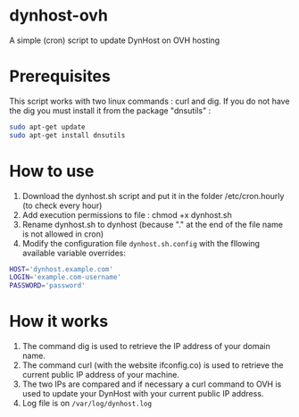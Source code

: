 # dynhost-ovh
A simple (cron) script to update DynHost on OVH hosting

# Prerequisites
This script works with two linux commands : curl and dig.
If you do not have the dig you must install it from the package "dnsutils" :
```sh
sudo apt-get update
sudo apt-get install dnsutils
```

# How to use
1. Download the dynhost.sh script and put it in the folder /etc/cron.hourly (to check every hour)
2. Add execution permissions to file : chmod +x dynhost.sh
3. Rename dynhost.sh to dynhost (because "." at the end of the file name is not allowed in cron)
4. Modify the configuration file `dynhost.sh.config` with the fllowing available variable overrides:

```bash
HOST='dynhost.example.com'
LOGIN='example.com-username'
PASSWORD='password'
```

# How it works
1. The command dig is used to retrieve the IP address of your domain name.
2. The command curl (with the website ifconfig.co) is used to retrieve the current public IP address of your machine.
3. The two IPs are compared and if necessary a curl command to OVH is used to update your DynHost with your current public IP address.
4. Log file is on ```/var/log/dynhost.log```
